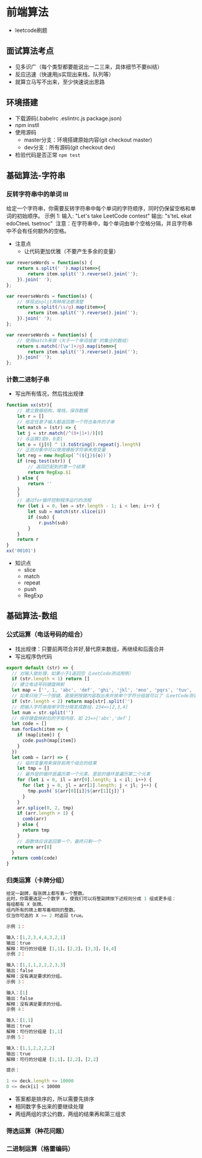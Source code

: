 # 前端算法

- leetcode刷题

## 面试算法考点
- 见多识广（每个类型都要能说出一二三来，具体细节不要纠结）
- 反应迅速（快速用js实现出来栈，队列等）
- 就算立马写不出来，至少快速说出思路

## 环境搭建
- 下载源码(.babelrc .eslintrc.js package.json)
- npm instll
- 使用源码
    - master分支：环境搭建原始内容(git checkout master)
    - dev分支：所有源码(git checkout dev)
- 检验代码是否正常 `npm test`

## 基础算法-字符串
### 反转字符串中的单词 III
给定一个字符串，你需要反转字符串中每个单词的字符顺序，同时仍保留空格和单词的初始顺序。
示例 1:
输入: "Let's take LeetCode contest"
输出: "s'teL ekat edoCteeL tsetnoc" 
注意：在字符串中，每个单词由单个空格分隔，并且字符串中不会有任何额外的空格。
- 注意点
    - 让代码更加优雅（不要产生多余的变量）

```js
var reverseWords = function(s) {
    return s.split(' ').map(item=>{
        return item.split('').reverse().join('');
    }).join(' ');
};
```
```js
var reverseWords = function(s) {
    // 体现出split两种用法都清楚
    return s.split(/\s/g).map(item=>{
        return item.split('').reverse().join('');
    }).join(' ');
};
```
```js
var reverseWords = function(s) {
    // 使用match来做（大于一个单词或者'的集合的数组）
    return s.match(/[\w']+/g).map(item=>{
        return item.split('').reverse().join('');
    }).join(' ');
};
```
### 计数二进制子串
- 写出所有情况，然后找出规律
```js
function xx(str){
    // 建立数据结构，堆栈，保存数据
    let r = []
    // 给定任意子输入都返回第一个符合条件的子串
    let match = (str) => {
    let j = str.match(/^(0+|1+)/)[0]
    // 与运算1变0，0变1
    let o = (j[0] ^ 1).toString().repeat(j.length)
    // 正则对象中可以使用模板字符串来用变量
    let reg = new RegExp(`^(${j}${o})`)
    if (reg.test(str)) {
        // 返回匹配到的第一个结果
        return RegExp.$1
    } else {
        return ''
    }
    }
    // 通过for循环控制程序运行的流程
    for (let i = 0, len = str.length - 1; i < len; i++) {
        let sub = match(str.slice(i))
        if (sub) {
            r.push(sub)
        }
    }
    return r
}
xx('00101')
```
- 知识点
    - slice
    - match
    - repeat
    - push 
    - RegExp

## 基础算法-数组
### 公式运算（电话号码的组合）
- 找出规律：只要前两项合并好,替代原来数组，再继续和后面合并
- 写出程序伪代码
```js
export default (str) => {
  // 对输入做处理，如果小于1返回空（LeetCode测试用例）
  if (str.length < 1) return []
  // 建立电话号码键盘映射
  let map = ['', 1, 'abc', 'def', 'ghi', 'jkl', 'mno', 'pqrs', 'tuv', 'wxyz']
  // 如果只给了一个按键，直接把按键内容取出来并按单个字符分组就可以了（LeetCode测试用例）
  if (str.length < 2) return map[str].split('')
  // 把输入字符串按单字符分隔变成数组，234=>[2,3,4]
  let num = str.split('')
  // 保存键盘映射后的字母内容，如 23=>['abc','def']
  let code = []
  num.forEach(item => {
    if (map[item]) {
      code.push(map[item])
    }
  })
  let comb = (arr) => {
    // 临时变量用来保存前两个组合的结果
    let tmp = []
    // 最外层的循环是遍历第一个元素，里层的循环是遍历第二个元素
    for (let i = 0, il = arr[0].length; i < il; i++) {
      for (let j = 0, jl = arr[1].length; j < jl; j++) {
        tmp.push(`${arr[0][i]}${arr[1][j]}`)
      }
    }
    arr.splice(0, 2, tmp)
    if (arr.length > 1) {
      comb(arr)
    } else {
      return tmp
    }
    // 函数体应该返回第一个，最终只剩一个
    return arr[0]
  }
  return comb(code)
}
```

### 归类运算（卡牌分组）
```js
给定一副牌，每张牌上都写着一个整数。
此时，你需要选定一个数字 X，使我们可以将整副牌按下述规则分成 1 组或更多组：
每组都有 X 张牌。
组内所有的牌上都写着相同的整数。
仅当你可选的 X >= 2 时返回 true。

示例 1：

输入：[1,2,3,4,4,3,2,1]
输出：true
解释：可行的分组是 [1,1]，[2,2]，[3,3]，[4,4]
示例 2：

输入：[1,1,1,2,2,2,3,3]
输出：false
解释：没有满足要求的分组。
示例 3：

输入：[1]
输出：false
解释：没有满足要求的分组。
示例 4：

输入：[1,1]
输出：true
解释：可行的分组是 [1,1]
示例 5：

输入：[1,1,2,2,2,2]
输出：true
解释：可行的分组是 [1,1]，[2,2]，[2,2]

提示：

1 <= deck.length <= 10000
0 <= deck[i] < 10000
```

- 答案都是排序的，所以需要先排序
- 相同数字多出来的要继续处理
- 两组两组的求公约数，两组的结果再和第三组求

### 筛选运算（种花问题）


### 二进制运算（格雷编码）